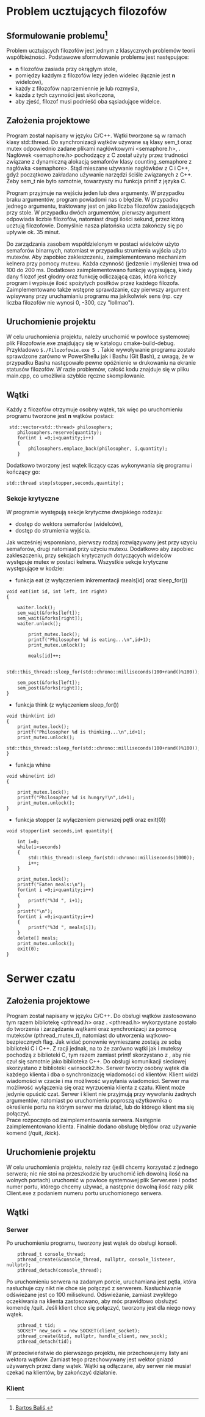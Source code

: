 # Problem ucztujących filozofów 
## Sformułowanie problemu[^1]
Problem ucztujących filozofów jest jednym z klasycznych problemów teorii współbieżności. Podstawowe sformułowanie problemu jest następujące:
- **n** filozofów zasiada przy okrągłym stole,
- pomiędzy każdym z filozofów lezy jeden widelec (łącznie jest **n** widelców),
- każdy z filozofów naprzemiennie je lub rozmyśla,
- każda z tych czynności jest skończona,
- aby zjeść, filozof musi podnieść oba sąsiadujące widelce.
[^1]: [Bartos Baliś,](https://home.agh.edu.pl/~balis/dydakt/tw/lab8/tw-5fil.pdf)
## Założenia projektowe 
Program został napisany w języku C/C++. Wątki tworzone są w ramach klasy std::thread. Do synchronizacji wątków używane są klasy sem_t oraz mutex odpowiednio zadane plikami nagłówkowymi <semaphore.h>, <mutex>. Nagłówek <semaphore.h> pochodzący z C został użyty przez trudności związane z dynamiczną alokacją semaforów klasy counting_semaphore z nagłówka &lt;semaphore&gt;. Stąd mieszane używanie nagłówków z C i C++, gdyż początkowo zakładano używanie narzędzi ściśle związanych z C++. Żeby sem_t nie było samotnie, towarzyszy mu funkcja printf z języka C.  

Program przyjmuje na wejściu jeden lub dwa argumenty. W przypadku braku argumentów, program powiadomi nas o błędzie. W przypadku jednego argumentu, traktowany jest on jako liczba filozofów zasiadających przy stole. W przypadku dwóch argumentów, pierwszy argument odpowiada liczbie filozofów, natomiast drugi ilości sekund, przez którą ucztują filozofowie. Domyślnie nasza platońska uczta zakończy się po upływie ok. 35 minut. 

Do zarządzania zasobem współdzielonym w postaci widelców użyto semaforów binarnych, natomiast w przypadku strumienia wyjścia użyto mutexów. Aby zapobiec zakleszczeniu, zaimplementowano mechanizm kelnera przy pomocy mutexu. Każda czynność (jedzenie i myślenie) trwa od 100 do 200 ms. 
Dodatkowo zaimplementowano funkcję wypisującą, kiedy dany filozof jest głodny oraz funkcję odliczającą czas, która kończy program i wypisuje ilość spożytych posiłków przez każdego filozofa. Zaimplementowano także wstępne sprawdzanie, czy pierwszy argument wpisywany przy uruchamianiu programu ma jakikolwiek sens (np. czy liczba filozofów nie wynosi 0, -300, czy "lollmao"). 
## Uruchomienie projektu 
W celu uruchomienia projektu, należy uruchomić w powłoce systemowej plik Filozofowie.exe znajdujący się w katalogu cmake-build-debug. Przykładowo ```$./Filozofowie.exe 5 ```. Takie wywoływanie programu zostało sprawdzone zarówno w PowerShellu jak i Bashu (Git Bash), z uwagą, że w przypadku Basha następowało pewne opóźnienie w drukowaniu na ekranie statusów filozofów. 
W razie problemów, całość kodu znajduje się w pliku main.cpp, co umożliwia szybkie ręczne skompilowanie. 
## Wątki 
Każdy z filozofów otrzymuje osobny wątek, tak więc po uruchomieniu programu tworzone jest **n** wątków postaci: 
```
 std::vector<std::thread> philosophers;
    philosophers.reserve(quantity);
    for(int i =0;i<quantity;i++)
    {
        philosophers.emplace_back(philosopher, i,quantity);
    }
```
Dodatkowo tworzony jest wątek liczący czas wykonywania się programu i kończący go: 
```
std::thread stop(stopper,seconds,quantity);
```
### Sekcje krytyczne 
W programie występują sekcje krytyczne dwojakiego rodzaju: 
- dostęp do wektora semaforów (widelców),
- dostęp do strumienia wyjścia.

Jak wcześniej wspomniano, pierwszy rodzaj rozwiązywany jest przy uzyciu semaforów, drugi natomiast przy użyciu mutexu. Dodatkowo aby zapobiec zakleszczeniu, przy sekcjach krytycznych dotyczących widelców występuje mutex w postaci kelnera.
Wszystkie sekcje krytyczne występujące w kodzie:
- funkcja eat (z wyłączeniem inkrementacji meals[id] oraz sleep_for())
```
void eat(int id, int left, int right)
{

    waiter.lock();
    sem_wait(&forks[left]);
    sem_wait(&forks[right]);
    waiter.unlock();

        print_mutex.lock();
        printf("Philosopher %d is eating...\n",id+1);
        print_mutex.unlock();

        meals[id]++;

        std::this_thread::sleep_for(std::chrono::milliseconds(100+rand()%100));

    sem_post(&forks[left]);
    sem_post(&forks[right]);
}
``` 
- funkcja think (z wyłączeniem sleep_for())
```
void think(int id)
{
    print_mutex.lock();
    printf("Philosopher %d is thinking...\n",id+1);
    print_mutex.unlock();
    std::this_thread::sleep_for(std::chrono::milliseconds(100+rand()%100));
}
```
- funkcja whine
```
void whine(int id)
{

    print_mutex.lock();
    printf("Philosopher %d is hungry!\n",id+1);
    print_mutex.unlock();
}
```
- funkcja stopper (z wyłączeniem pierwszej pętli oraz exit(0))
```
void stopper(int seconds,int quantity){

    int i=0;
    while(i<seconds)
    {
        std::this_thread::sleep_for(std::chrono::milliseconds(1000));
        i++;
    }

    print_mutex.lock();
    printf("Eaten meals:\n");
    for(int i =0;i<quantity;i++)
    {
        printf("%3d ", i+1);
    }
    printf("\n");
    for(int i =0;i<quantity;i++)
    {
        printf("%3d ", meals[i]);
    }
    delete[] meals;
    print_mutex.unlock();
    exit(0);
}
```
# Serwer czatu 
## Założenia projektowe 
Program został napisany w języku C/C++. Do obsługi wątków zastosowano tym razem bibliotekę <pthread.h> oraz <atomic>. <pthread.h> wykorzystane zostało do tworzenia i zarządzania wątkami oraz synchronizacji za pomocą muteksów (pthread_mutex_t), natomiast <atomic> do utworzenia wątkowo-bezpiecznych flag. Jak widać ponownie wymieszane zostają ze sobą biblioteki C i C++. Z racji jednak, na to że zarówno wątki jak i muteksy pochodzą z biblioteki C, tym razem zamiast printf skorzystano z <iostream>, aby <atomic> nie czuł się samotnie jako biblioteka C++. Do obsługi komunikacji sieciowej skorzystano z biblioteki <winsock2.h>. Serwer tworzy osobny wątek dla każdego klienta i dba o synchronizację wiadomości od klientów. Klient widzi wiadomości w czacie i ma możliwość wysyłania wiadomości. Serwer ma możliwość wyłączenia się oraz wyrzucenia klienta z czatu. Klient może jedynie opuścić czat. Serwer i klient nie przyjmują przy wywołaniu żadnych argumentów, natomiast po uruchomieniu poproszą użytkownika o określenie portu na którym serwer ma działać, lub do którego klient ma się połączyć.  
Prace rozpoczęto od zaimplementowania serwera. Następnie zaimplementowano klienta. Finalnie dodano obsługę błędów oraz używanie komend (/quit, /kick).  

## Uruchomienie projektu 
W celu uruchomienia projektu, należy raz (jeśli chcemy korzystać z jednego serwera; nic nie stoi na przeszkodzie by uruchomić ich dowolną ilość na wolnych portach) uruchomić w powłoce systemowej plik Server.exe i podać numer portu, którego chcemy używać, a następnie dowolną ilość razy plik Client.exe z podaniem numeru portu uruchomionego serwera. 
## Wątki 
### Serwer 
Po uruchomieniu programu, tworzony jest wątek do obsługi konsoli. 
```
    pthread_t console_thread;
    pthread_create(&console_thread, nullptr, console_listener, nullptr);
    pthread_detach(console_thread);
```
Po uruchomieniu serwera na zadanym porcie, uruchamiana jest pętla, która nasłuchuje czy nikt nie chce się połączyć z serwerem. Nasłuchiwanie odświeżane jest co 100 milisekund. Odświeżanie, zamiast zwykłego oczekiwania na klienta zastosowano, aby móc prawidłowo obsłużyć komendę /quit. Jeśli klient chce się połączyć, tworzony jest dla niego nowy wątek. 
```
    pthread_t tid;
    SOCKET* new_sock = new SOCKET(client_socket);
    pthread_create(&tid, nullptr, handle_client, new_sock);
    pthread_detach(tid);
```
W przeciwieństwie do pierwszego projektu, nie przechowujemy listy ani wektora wątków. Zamiast tego przechowywany jest wektor gniazd używanych przez dany wątek. Wątki są odłączane, aby serwer nie musiał czekać na klientów, by zakończyć działanie. 
### Klient 

